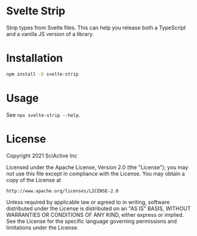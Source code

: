 # Svelte Strip

Strip types from Svelte files. This can help you release both a TypeScript and a vanilla JS version of a library.

# Installation

```sh
npm install -D svelte-strip
```

# Usage

See `npx svelte-strip --help`.

# License

Copyright 2021 SciActive Inc

Licensed under the Apache License, Version 2.0 (the "License");
you may not use this file except in compliance with the License.
You may obtain a copy of the License at

    http://www.apache.org/licenses/LICENSE-2.0

Unless required by applicable law or agreed to in writing, software
distributed under the License is distributed on an "AS IS" BASIS,
WITHOUT WARRANTIES OR CONDITIONS OF ANY KIND, either express or implied.
See the License for the specific language governing permissions and
limitations under the License.
